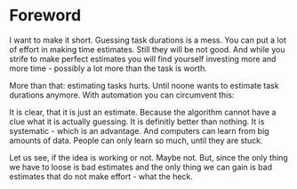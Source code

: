 # Foreword

I want to make it short. Guessing task durations is a mess. You can put a lot of effort in making time estimates. Still they will be not good. And while you strife to make perfect estimates you will find yourself investing more and more time - possibly a lot more than the task is worth.

More than that: estimating tasks hurts. Until noone wants to estimate task durations anymore. 
With automation you can circumvent this:

It is clear, that it is just an estimate. Because the algorithm cannot have a clue what it is actually guessing. It is definitly better than nothing. It is systematic - which is an advantage. And computers can learn from big amounts of data. People can only learn so much, until they are stuck. 

Let us see, if the idea is working or not. Maybe not. But, since the only thing we have to loose is bad estimates and the only thing we can gain is bad estimates that do not make effort - what the heck.



